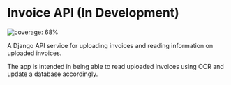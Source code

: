 # Invoice API (In Development)

![coverage: 68%](https://img.shields.io/badge/coverage-68%25-yellow.svg)

A Django API service for uploading invoices and reading information on uploaded invoices.

The app is intended in being able to read uploaded invoices using OCR and update a database accordingly.
